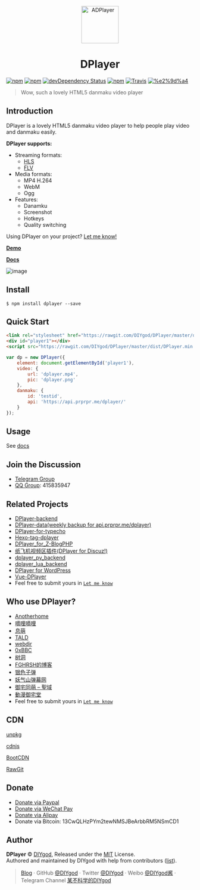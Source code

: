 <p align="center">
<img src="https://ws4.sinaimg.cn/large/006tKfTcgy1fhu01y9uy7j305k04s3yc.jpg" alt="ADPlayer" width="100">
</p>
<h1 align="center">DPlayer</h1>

[![npm](https://img.shields.io/npm/v/dplayer.svg?style=flat-square)](https://www.npmjs.com/package/dplayer)
[![npm](https://img.shields.io/npm/l/dplayer.svg?style=flat-square)](https://github.com/DIYgod/DPlayer/blob/master/LICENSE)
[![devDependency Status](https://img.shields.io/david/dev/DIYgod/dplayer.svg?style=flat-square)](https://david-dm.org/DIYgod/DPlayer#info=devDependencies)
[![npm](https://img.shields.io/npm/dt/dplayer.svg?style=flat-square)](https://www.npmjs.com/package/dplayer)
[![Travis](https://img.shields.io/travis/DIYgod/DPlayer.svg?style=flat-square)](https://travis-ci.org/DIYgod/DPlayer)
[![%e2%9d%a4](https://img.shields.io/badge/made%20with-%e2%9d%a4-ff69b4.svg?style=flat-square)](https://www.anotherhome.net/)

> Wow, such a lovely HTML5 danmaku video player

## Introduction

DPlayer is a lovely HTML5 danmaku video player to help people play video and danmaku easily.

**DPlayer supports:**

- Streaming formats:
	- [HLS](https://github.com/video-dev/hls.js)
	- [FLV](https://github.com/Bilibili/flv.js)
- Media formats:
	- MP4 H.264
	- WebM
	- Ogg
- Features:
	- Danamku
	- Screenshot
	- Hotkeys
	- Quality switching

Using DPlayer on your project? [Let me know!](https://github.com/DIYgod/DPlayer/issues/31)

**[Demo](http://dplayer.js.org/)**

**[Docs](http://dplayer.js.org/docs)**

![image](http://i.imgur.com/207ch36.jpg)

## Install

```
$ npm install dplayer --save
```

## Quick Start

```html
<link rel="stylesheet" href="https://rawgit.com/DIYgod/DPlayer/master/dist/DPlayer.min.css">
<div id="player1"></div>
<script src="https://rawgit.com/DIYgod/DPlayer/master/dist/DPlayer.min.js"></script>
```

```js
var dp = new DPlayer({
    element: document.getElementById('player1'),
    video: {
        url: 'dplayer.mp4',
        pic: 'dplayer.png'
    },
    danmaku: {
        id: 'testid',
        api: 'https://api.prprpr.me/dplayer/'
    }
});
```

## Usage

See [docs](http://dplayer.js.org/docs)

## Join the Discussion

- [Telegram Group](https://t.me/adplayer)
- [QQ Group](https://shang.qq.com/wpa/qunwpa?idkey=bf22213ae0028a82e5adf3f286dfd4f01e0997dc9f1dcd8e831a0a85e799be17): 415835947

## Related Projects

- [DPlayer-backend](https://github.com/DIYgod/DPlayer-backend)
- [DPlayer-data(weekly backup for api.prprpr.me/dplayer)](https://github.com/DIYgod/DPlayer-data)
- [DPlayer-for-typecho](https://github.com/volio/DPlayer-for-typecho)
- [Hexo-tag-dplayer](https://github.com/NextMoe/hexo-tag-dplayer)
- [DPlayer_for_Z-BlogPHP](https://github.com/fghrsh/DPlayer_for_Z-BlogPHP)
- [纸飞机视频区插件(DPlayer for Discuz!)](https://coding.net/u/Click_04/p/video/git)
- [dplayer_py_backend](https://github.com/dixyes/dplayer_py_backend)
- [dplayer_lua_backend](https://github.com/dixyes/dplayer_lua_backend)
- [DPlayer for WordPress](https://github.com/BlueCocoa/DPlayer-WordPress)
- [Vue-DPlayer](https://github.com/sinchang/vue-dplayer)
- Feel free to submit yours in [`Let me know`](https://github.com/DIYgod/DPlayer/issues/31)

## Who use DPlayer?

- [Anotherhome](https://www.anotherhome.net/2648)
- [嘀哩嘀哩](http://www.dilidili.wang/)
- [息萌](http://ximeng.co/)
- [TALD](https://github.com/maysrp/TALD)
- [webdir](https://github.com/maysrp/webdir)
- [0xBBC](https://blog.0xbbc.com/2016/09/dplayer-for-wordpress/)
- [树洞](https://aoaoao.me/1031.html)
- [FGHRSH的博客](https://www.fghrsh.net/post/57.html)
- [银色子弹](https://www.sbsub.com/)
- [妖气山弹幕网](http://www.m173.tv/)
- [御宅同萌 – 聖域](https://wp.acg-moe.com/)
- [動漫御宅堂](http://syu65406.tw/anime/)
- Feel free to submit yours in [`Let me know`](https://github.com/DIYgod/DPlayer/issues/31)

## CDN

[unpkg](https://unpkg.com/dplayer)

[cdnjs](https://cdnjs.com/libraries/dplayer)

[BootCDN](http://www.bootcdn.cn/dplayer/)

[RawGit](https://rawgit.com/DIYgod/DPlayer/master/dist/DPlayer.min.js)

## Donate

- [Donate via Paypal](https://www.paypal.me/DIYgod)
- [Donate via WeChat Pay](https://ws4.sinaimg.cn/large/006tKfTcgy1fhu1uowywej307s07st8h.jpg)
- [Donate via Alipay](https://ws4.sinaimg.cn/large/006tKfTcgy1fhu1vf4ih7j307s07sdfm.jpg)
- Donate via Bitcoin: 13CwQLHzPYm2tewNMSJBeArbbRM5NSmCD1


## Author

**DPlayer** © [DIYgod](https://github.com/DIYgod), Released under the [MIT](./LICENSE) License.<br>
Authored and maintained by DIYgod with help from contributors ([list](https://github.com/DIYgod/DPlayer/contributors)).

> [Blog](https://www.anotherhome.net) · GitHub [@DIYgod](https://github.com/DIYgod) · Twitter [@DIYgod](https://twitter.com/DIYgod) · Weibo [@DIYgod酱](http://weibo.com/anotherhome) · Telegram Channel [某不科学的DIYgod](https://t.me/awesomeDIYgod)